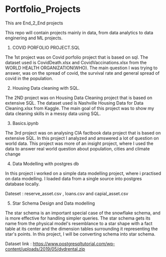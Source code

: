 # Portfolio_Projects
This are End_2_End projects

This repo will contain projects mainly in data, from data analytics to data enginering and ML projects.

1. COVID PORFOLIO PROJECT.SQL

  The 1st project was on Covid porfolio project that is based on sql.
  The dataset used is CovidDeath.xlsx and CovidVaccinations.xlsx from the WORLD   HEALTH ORGANIZATION(WHO). The main question I was trying to answer, was on
  the spread of covid, the survival rate and general spread of covid in the population.
  
  
2. Housing Data cleaning with SQL.
 
  The 2ND project was on Housing Data Cleaning project that is based on           extensive SQL. The dataset used is Nashville Housing Data for Data                       Cleaning.xlsx from Kaggle. The main goal of this project was to show my data cleaning skills in a messy data using SQL.
 
3. Basics.ipynb

  The 3rd project was on analysing CIA factbook data project that is based on     extensive SQL. In this project I analyzed and amswered a lot of question on     world     data. This project was more of an insight project, where I used the data to answer real world question about population, cities and climate change 

4. Data Modelling with postgres db
 
 In this project i worked on a simple data modelling project, where i practised on data modelling. I loaded data from a single source into postgres database locally.

Dateset : reserve_asset.csv , loans.csv and capial_asset.csv

5. Star Schema Design and Data modelling 

The star schema is an important special case of the snowflake schema, and is more effective for handling simpler queries. The star schema gets its name from the physical model's resemblance to a star shape with a fact table at its center and the dimension tables surrounding it representing the star's points. In this project, I will be converting schema into star schema. 

Dataset link : https://www.postgresqltutorial.com/wp-content/uploads/2019/05/dvdrental.zip
